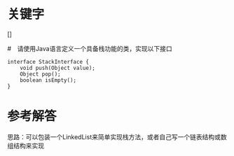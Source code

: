 # 关键字

[]

#　请使用Java语言定义一个具备栈功能的类，实现以下接口
```
interface StackInterface {
	void push(Object value);
	Object pop();
	boolean isEmpty();
}

```

# 参考解答

思路：可以包装一个LinkedList来简单实现栈方法，或者自己写一个链表结构或数组结构来实现
